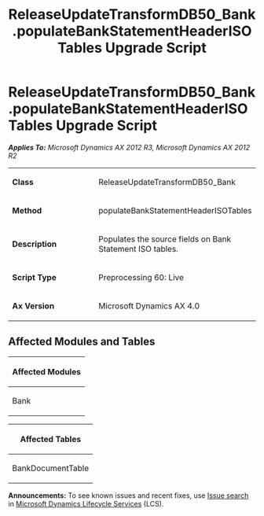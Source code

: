 ﻿---
title: ReleaseUpdateTransformDB50_Bank.populateBankStatementHeaderISOTables Upgrade Script
TOCTitle: ReleaseUpdateTransformDB50_Bank.populateBankStatementHeaderISOTables Upgrade Script
ms:assetid: fe4092e5-78c4-23d6-7dcb-8f771a32439c
ms:mtpsurl: https://msdn.microsoft.com/en-us/library/JJ720189(v=AX.60)
ms:contentKeyID: 49712494
ms.date: 05/18/2015
mtps_version: v=AX.60
---

# ReleaseUpdateTransformDB50\_Bank.populateBankStatementHeaderISOTables Upgrade Script 


_**Applies To:** Microsoft Dynamics AX 2012 R3, Microsoft Dynamics AX 2012 R2_

<table>
<colgroup>
<col style="width: 50%" />
<col style="width: 50%" />
</colgroup>
<tbody>
<tr class="odd">
<td><p><strong>Class</strong></p></td>
<td><p>ReleaseUpdateTransformDB50_Bank</p></td>
</tr>
<tr class="even">
<td><p><strong>Method</strong></p></td>
<td><p>populateBankStatementHeaderISOTables</p></td>
</tr>
<tr class="odd">
<td><p><strong>Description</strong></p></td>
<td><p>Populates the source fields on Bank Statement ISO tables.</p></td>
</tr>
<tr class="even">
<td><p><strong>Script Type</strong></p></td>
<td><p>Preprocessing 60: Live</p></td>
</tr>
<tr class="odd">
<td><p><strong>Ax Version</strong></p></td>
<td><p>Microsoft Dynamics AX 4.0</p></td>
</tr>
</tbody>
</table>


## Affected Modules and Tables

<table>
<colgroup>
<col style="width: 100%" />
</colgroup>
<thead>
<tr class="header">
<th><p>Affected Modules</p></th>
</tr>
</thead>
<tbody>
<tr class="odd">
<td><p>Bank</p></td>
</tr>
</tbody>
</table>


<table>
<colgroup>
<col style="width: 100%" />
</colgroup>
<thead>
<tr class="header">
<th><p>Affected Tables</p></th>
</tr>
</thead>
<tbody>
<tr class="odd">
<td><p>BankDocumentTable</p></td>
</tr>
</tbody>
</table>

  
**Announcements:** To see known issues and recent fixes, use [Issue search](http://go.microsoft.com/fwlink/?linkid=389258) in [Microsoft Dynamics Lifecycle Services](http://go.microsoft.com/fwlink/?linkid=306505) (LCS).

